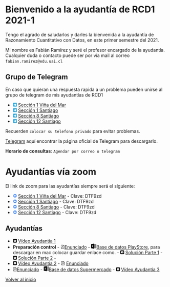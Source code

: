 [//]: <> (RCD1-2021-1)
# Bienvenido a la ayudantía de RCD1 2021-1
Tengo el agrado de saludarlos y darles la bienvenida a la ayudantía de Razonamiento Cuantitativo con Datos, en este primer semestre del 2021. 

Mi nombre es Fabián Ramírez y seré el profesor encargado de la ayudantía. Cualquier duda o contacto puede ser por vía mail al correo `fabian.ramirez@edu.uai.cl`

## Grupo de Telegram
En caso que quieran una respuesta rapida a un problema pueden unirse al grupo de telegram de mis ayudantías de RCD1
* <img src="telegram_logo.svg" alt="drawing" width="12"/> [Sección 1 Viña del Mar](https://t.me/joinchat/dhtQ9qNQOzYzOWYx)
* <img src="telegram_logo.svg" alt="drawing" width="12"/> [Sección 1 Santiago](https://t.me/joinchat/Vq98bqmlmgpjZjJh)
* <img src="telegram_logo.svg" alt="drawing" width="12"/> [Sección 8 Santiago](
https://t.me/joinchat/rIekbIWiGbQ1OGMx)
* <img src="telegram_logo.svg" alt="drawing" width="12"/> [Sección 12 Santiago](https://t.me/joinchat/WIPEPqDp589hZjIx)

Recuerden `colocar su telefono privado` para evitar problemas. 

[Telegram](https://desktop.telegram.org/) aquí encontrar la página oficial de Telegram para descargarlo.

**Horario de consultas**: `Agendar por correo o telegram`

# Ayudantías vía zoom

El link de zoom para las ayudantías siempre será el siguiente:
* <img src="zoom_logo.svg" alt="drawing" width="12"/> [Sección 1 Viña del Mar](https://zoom.us/j/5037743902) - Clave: DTF9zd
* <img src="zoom_logo.svg" alt="drawing" width="12"/> [Sección 1 Santiago](https://zoom.us/j/5037743902) - Clave: DTF9zd
* <img src="zoom_logo.svg" alt="drawing" width="12"/> [Sección 8 Santiago](https://zoom.us/j/5037743902) - Clave: DTF9zd
* <img src="zoom_logo.svg" alt="drawing" width="12"/> [Sección 12 Santiago](https://zoom.us/j/5037743902) - Clave: DTF9zd

## Ayudantías 

* <img src="yt_logo.svg" alt="drawing" width="12"/> [Vídeo Ayudantía 1](https://youtu.be/lb69f8Mq3to) 
* **Preparación control** - <img src="pdf_logo.svg" alt="drawing" width="12"/>[Enunciado](https://docs.google.com/document/d/1UnmikzCpzGBNfLw8KyU36QKvTHhSDUgI?rtpof=true&authuser=fabian.ramirez%40sansano.usm.cl&usp=drive_fs) - <img src="excel_logo.svg" alt="drawing" width="16"/>[Base de datos PlayStore](https://drive.google.com/open?id=1UnlD7CkCPUJWdpvG1UElHnhs1k_kj6Kv&authuser=fabian.ramirez%40sansano.usm.cl&usp=drive_fs), para descargar en mac colocar guardar enlace como. - <img src="yt_logo.svg" alt="drawing" width="12"/> [Solución Parte 1](https://youtu.be/1Pf54RWUL8w) -  <img src="yt_logo.svg" alt="drawing" width="12"/> [Solución Parte 2](https://youtu.be/uzEHp3XdimE) - 
* <img src="yt_logo.svg" alt="drawing" width="12"/> [Vídeo Ayudantía 2](https://youtu.be/qyW5Q8IrGYc) - <img src="pdf_logo.svg" alt="drawing" width="12"/> [Enunciado](https://docs.google.com/document/d/1Ux4GQElnGYnLeCVC1tQmdX6q6jbGCWSW?rtpof=true&authuser=fabian.ramirez%40sansano.usm.cl&usp=drive_fs)
* <img src="pdf_logo.svg" alt="drawing" width="12"/>[Enunciado](https://docs.google.com/document/d/1-Ypxeu389UK4gUkJ5vJt51Cg5yzNkoGK?rtpof=true&authuser=fabian.ramirez%40sansano.usm.cl&usp=drive_fs) - <img src="excel_logo.svg" alt="drawing" width="16"/>[Base de datos Supermercado](https://docs.google.com/spreadsheets/d/1-SpViucra61U8fRbIBiRVL-22x4WQBoe?rtpof=true&authuser=fabian.ramirez%40sansano.usm.cl&usp=drive_fs) - <img src="yt_logo.svg" alt="drawing" width="12"/> [Vídeo Ayudantía 3](https://youtu.be/lJXacbm5UbQ) 

[Volver al inicio](https://fabimath.github.io/Fabimath/)